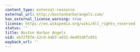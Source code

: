 ```yaml
---
content_type: external-resource
external_url: http://bostonharborangels.com/
has_external_license_warning: true
license: https://en.wikipedia.org/wiki/All_rights_reserved
status: ''
title: Boston Harbor Angels
uid: ab72f87e-12cd-4ab7-ad32-ded91d0fc951
wayback_url: ''
---
```

